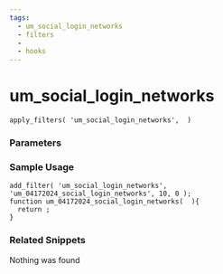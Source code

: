 ```yaml
---
tags: 
  - um_social_login_networks
  - filters
  - 
  - hooks
---
```

# um\_social\_login\_networks

``` php:no-line-numbers
apply_filters( 'um_social_login_networks',  )
```
<div class='hook-sep'></div>

### Parameters

<div class='hook-sep'></div>



### Sample Usage

``` php:no-line-numbers
add_filter( 'um_social_login_networks', 'um_04172024_social_login_networks', 10, 0 );
function um_04172024_social_login_networks(  ){
  return ;
}
```
<div class='hook-sep'></div>



### Related Snippets

Nothing was found

